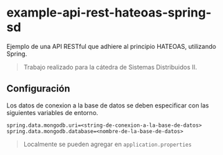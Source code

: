 # example-api-rest-hateoas-spring-sd

Ejemplo de una API RESTful que adhiere al principio HATEOAS, utilizando Spring.

> Trabajo realizado para la cátedra de Sistemas Distribuidos II.

## Configuración
Los datos de conexion a la base de datos se deben especificar con las siguientes variables de entorno.
```
spring.data.mongodb.uri=<string-de-conexion-a-la-base-de-datos>
spring.data.mongodb.database=<nombre-de-la-base-de-datos>
```
> Localmente se pueden agregar en `application.properties`
